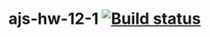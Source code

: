 # ajs-hw-12-1 [![Build status](https://ci.appveyor.com/api/projects/status/8i5o2rvgy42fvpin?svg=true)](https://ci.appveyor.com/project/vasllly/ajs-hw-12-1)
